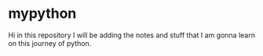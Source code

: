 # mypython
Hi in this repository I will be adding the notes and stuff that I am gonna learn on this journey of python.
